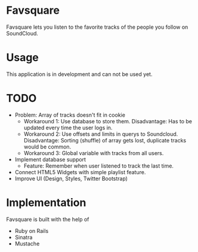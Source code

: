 # Favsquare

Favsquare lets you listen to the favorite tracks of the people you follow on SoundCloud.

# Usage

This application is in development and can not be used yet.

# TODO

* Problem: Array of tracks doesn't fit in cookie
	* Workaround 1: Use database to store them. Disadvantage: Has to be updated every time the user logs in.
	* Workaround 2: Use offsets and limits in querys to Soundcloud. Disadvantage: Sorting (shuffle) of array gets lost, duplicate tracks would be common.
	* Workaround 3: Global variable with tracks from all users.
* Implement database support
	* Feature: Remember when user listened to track the last time.
* Connect HTML5 Widgets with simple playlist feature.
* Improve UI (Design, Styles, Twitter Bootstrap)

# Implementation

Favsquare is built with the help of

* Ruby on Rails
* Sinatra
* Mustache